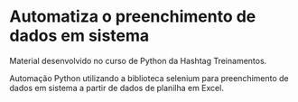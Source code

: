 # Automatiza o preenchimento de dados em sistema

Material desenvolvido no curso de Python da Hashtag Treinamentos.

Automação Python utilizando a biblioteca selenium para preenchimento de dados em sistema a partir de dados de planilha em Excel.
